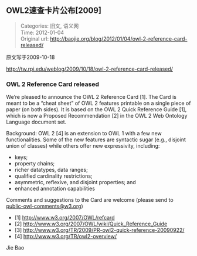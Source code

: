 OWL2速查卡片公布[2009]
---
    
> Categories: 旧文, 语义网  
> Time: 2012-01-04  
> Original url: <http://baojie.org/blog/2012/01/04/owl-2-reference-card-released/>
    
原文写于2009-10-18

<http://tw.rpi.edu/weblog/2009/10/18/owl-2-reference-card-released/>

### OWL 2 Reference Card released

We’re pleased to announce the OWL 2 Reference Card [1]. The Card is meant to be a “cheat sheet” of OWL 2 features printable on a single piece of paper (on both sides). It is based on the OWL 2 Quick Reference Guide [1], which is now a Proposed Recommendation [2] in the OWL 2 Web Ontology Language document set.

Background: OWL 2 [4] is an extension to OWL 1 with a few new functionalities. Some of the new features are syntactic sugar (e.g., disjoint union of classes) while others offer new expressivity, including:

* keys; 
* property chains; 
* richer datatypes, data ranges; 
* qualified cardinality restrictions; 
* asymmetric, reflexive, and disjoint properties; and 
* enhanced annotation capabilities     

Comments and suggestions to the Card are welcome (please send to public-owl-comments@w3.org)

- [1] <http://www.w3.org/2007/OWL/refcard>
- [2] <http://www.w3.org/2007/OWL/wiki/Quick_Reference_Guide>
- [3] <http://www.w3.org/TR/2009/PR-owl2-quick-reference-20090922/>
- [4] <http://www.w3.org/TR/owl2-overview/>


Jie Bao     
    